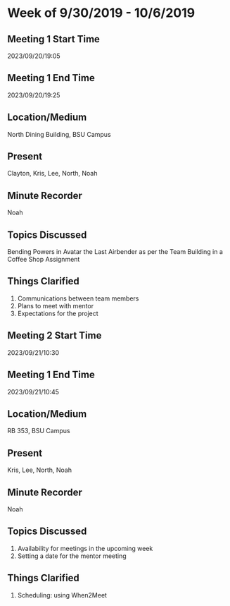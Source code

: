 # Week of 9/30/2019 - 10/6/2019

## Meeting 1 Start Time

2023/09/20/19:05

## Meeting 1 End Time

2023/09/20/19:25

## Location/Medium

North Dining Building, BSU Campus

## Present

Clayton, Kris, Lee, North, Noah

## Minute Recorder

Noah

## Topics Discussed

Bending Powers in Avatar the Last Airbender as per the Team Building in a Coffee Shop Assignment

## Things Clarified

1. Communications between team members
2. Plans to meet with mentor
3. Expectations for the project

  
## Meeting 2 Start Time

2023/09/21/10:30

## Meeting 1 End Time

2023/09/21/10:45

## Location/Medium

RB 353, BSU Campus

## Present

Kris, Lee, North, Noah

## Minute Recorder

Noah

## Topics Discussed

1. Availability for meetings in the upcoming week
2. Setting a date for the mentor meeting

## Things Clarified

1. Scheduling: using When2Meet

